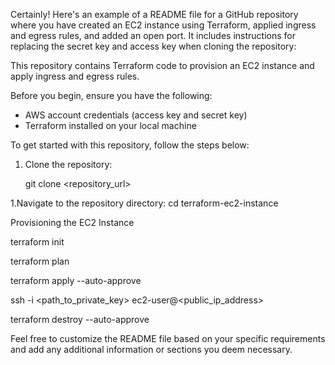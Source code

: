 Certainly! Here's an example of a README file for a GitHub repository where you have created an EC2 instance using Terraform, applied ingress and egress rules, and added an open port. It includes instructions for replacing the secret key and access key when cloning the repository:

<!-- # Terraform EC2 Instance Repository -->

This repository contains Terraform code to provision an EC2 instance and apply ingress and egress rules.

<!-- ## Prerequisites -->

Before you begin, ensure you have the following:

- AWS account credentials (access key and secret key)
- Terraform installed on your local machine

<!-- ## Getting Started -->

To get started with this repository, follow the steps below:

1. Clone the repository:

   git clone <repository_url>

1.Navigate to the repository directory:
cd terraform-ec2-instance

Provisioning the EC2 Instance
<!-- ## To provision the EC2 instance and apply the ingress and egress rules, follow these steps:
## Initialize Terraform: -->
terraform init 

<!-- ## Review the planned changes: -->
terraform plan

<!-- ## Apply the changes:  -->
terraform apply --auto-approve

<!-- ## Accessing the EC2 Instance
## Once the Terraform apply command completes successfully, you can access the EC2 instance using SSH.

## 1. Locate the public IP address of the EC2 instance in the Terraform output.
## 2. Connect to the instance using SSH: -->
ssh -i <path_to_private_key> ec2-user@<public_ip_address>
<!-- 
## Cleaning Up: To clean up and destroy the provisioned resources, use the following command: -->
terraform destroy --auto-approve
<!-- 
## Note
## If you intend to share or make this repository public, ensure that you keep your AWS credentials secure. Never commit or expose your access key and secret key in the repository. Instead, use environment variables, AWS profile, or other secure methods to provide the credentials. -->

Feel free to customize the README file based on your specific requirements and add any additional information or sections you deem necessary.
